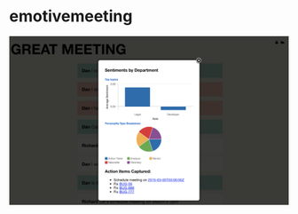 emotivemeeting
==============
![Screenshot](https://github.com/richardanaya/emotivemeeting/blob/master/screenshot.png)
